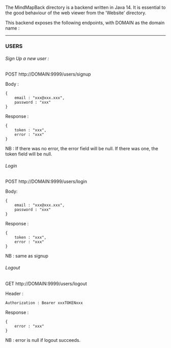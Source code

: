 The MindMapBack directory is a backend written in Java 14.
It is essential to the good behaviour of the web viewer from the 'Website' directory.

This backend exposes the following endpoints, with DOMAIN as the domain name :

-------------------------------------------------------------------------------

### USERS

###### Sign Up a new user :

POST http://DOMAIN:9999/users/signup

Body :
```
{
    email : "xxx@xxx.xxx",
    password : "xxx"
}
```
Response :
```
{
    token : "xxx",
    error : "xxx"
}
```
NB : If there was no error, the error field will be null. If there was one, the token field will be null.

###### Login

POST http://DOMAIN:9999/users/login

Body:
```
{
    email : "xxx@xxx.xxx",
    password : "xxx"
}
```
Response :
```
{
    token : "xxx",
    error : "xxx"
}
```
NB : same as signup

###### Logout

GET http://DOMAIN:9999/users/logout

Header :

`Authorization : Bearer xxxTOKENxxx`

Response :

```
{
    error : "xxx"
}
```
NB : error is null if logout succeeds.
